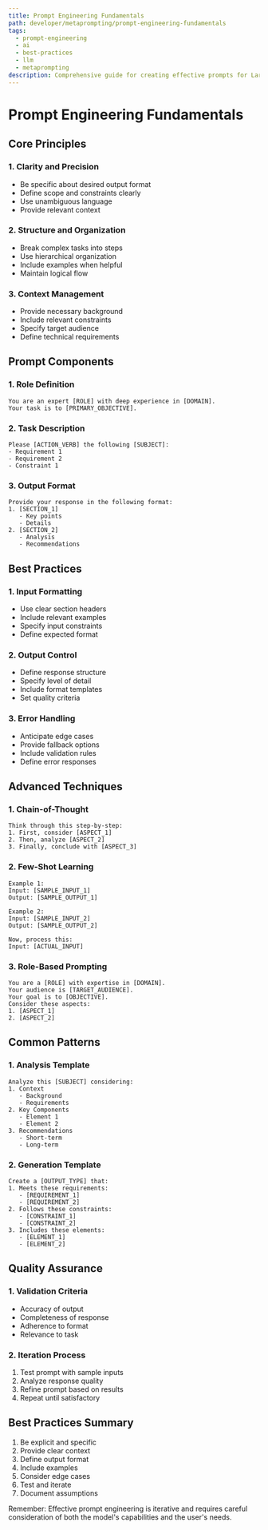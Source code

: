```yaml
---
title: Prompt Engineering Fundamentals
path: developer/metaprompting/prompt-engineering-fundamentals
tags:
  - prompt-engineering
  - ai
  - best-practices
  - llm
  - metaprompting
description: Comprehensive guide for creating effective prompts for Large Language Models
---
```


# Prompt Engineering Fundamentals

## Core Principles

### 1. Clarity and Precision
- Be specific about desired output format
- Define scope and constraints clearly
- Use unambiguous language
- Provide relevant context

### 2. Structure and Organization
- Break complex tasks into steps
- Use hierarchical organization
- Include examples when helpful
- Maintain logical flow

### 3. Context Management
- Provide necessary background
- Include relevant constraints
- Specify target audience
- Define technical requirements

## Prompt Components

### 1. Role Definition
```
You are an expert [ROLE] with deep experience in [DOMAIN].
Your task is to [PRIMARY_OBJECTIVE].
```

### 2. Task Description
```
Please [ACTION_VERB] the following [SUBJECT]:
- Requirement 1
- Requirement 2
- Constraint 1
```

### 3. Output Format
```
Provide your response in the following format:
1. [SECTION_1]
   - Key points
   - Details
2. [SECTION_2]
   - Analysis
   - Recommendations
```

## Best Practices

### 1. Input Formatting
- Use clear section headers
- Include relevant examples
- Specify input constraints
- Define expected format

### 2. Output Control
- Define response structure
- Specify level of detail
- Include format templates
- Set quality criteria

### 3. Error Handling
- Anticipate edge cases
- Provide fallback options
- Include validation rules
- Define error responses

## Advanced Techniques

### 1. Chain-of-Thought
```
Think through this step-by-step:
1. First, consider [ASPECT_1]
2. Then, analyze [ASPECT_2]
3. Finally, conclude with [ASPECT_3]
```

### 2. Few-Shot Learning
```
Example 1:
Input: [SAMPLE_INPUT_1]
Output: [SAMPLE_OUTPUT_1]

Example 2:
Input: [SAMPLE_INPUT_2]
Output: [SAMPLE_OUTPUT_2]

Now, process this:
Input: [ACTUAL_INPUT]
```

### 3. Role-Based Prompting
```
You are a [ROLE] with expertise in [DOMAIN].
Your audience is [TARGET_AUDIENCE].
Your goal is to [OBJECTIVE].
Consider these aspects:
1. [ASPECT_1]
2. [ASPECT_2]
```

## Common Patterns

### 1. Analysis Template
```
Analyze this [SUBJECT] considering:
1. Context
   - Background
   - Requirements
2. Key Components
   - Element 1
   - Element 2
3. Recommendations
   - Short-term
   - Long-term
```

### 2. Generation Template
```
Create a [OUTPUT_TYPE] that:
1. Meets these requirements:
   - [REQUIREMENT_1]
   - [REQUIREMENT_2]
2. Follows these constraints:
   - [CONSTRAINT_1]
   - [CONSTRAINT_2]
3. Includes these elements:
   - [ELEMENT_1]
   - [ELEMENT_2]
```

## Quality Assurance

### 1. Validation Criteria
- Accuracy of output
- Completeness of response
- Adherence to format
- Relevance to task

### 2. Iteration Process
1. Test prompt with sample inputs
2. Analyze response quality
3. Refine prompt based on results
4. Repeat until satisfactory

## Best Practices Summary

1. Be explicit and specific
2. Provide clear context
3. Define output format
4. Include examples
5. Consider edge cases
6. Test and iterate
7. Document assumptions

Remember: Effective prompt engineering is iterative and requires careful consideration of both the model's capabilities and the user's needs. 